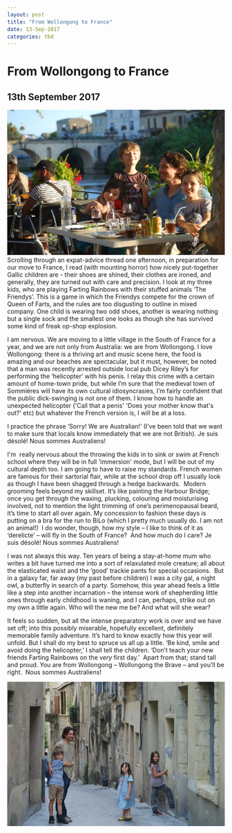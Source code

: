 ```yaml
---
layout: post
title: "From Wollongong to France"
date: 13-Sep-2017
categories: tbd
---
```


# From Wollongong to France

## 13th September 2017

<img class="photo-horiz" src="/images/2017/09/sommieres.png" />Scrolling through an expat-advice thread one afternoon,   in preparation for our move to France,   I read (with mounting horror) how nicely put-together Gallic children are - their shoes are shined,   their clothes are ironed, and generally, they are turned out with care and precision. I look at my three kids, who are playing Farting Rainbows with their stuffed animals ‘The Friendys’. This is a game in which the Friendys compete for the crown of Queen of Farts, and the rules are too disgusting to outline in mixed company. One child is wearing two odd shoes, another is wearing nothing but a single sock and the smallest one looks as though she has survived some kind of freak op-shop explosion.

I am nervous. We are moving to a little village in the South of France for a year, and we are not only from Australia: we are from Wollongong. I love Wollongong: there is a thriving art and music scene here, the food is amazing and our beaches are spectacular, but it must, however, be noted that a man was recently arrested outside local pub Dicey Riley’s for performing the ‘helicopter’ with his penis. I relay this crime with a certain amount of home-town pride, but while I’m sure that the medieval town of Sommiéres will have its own cultural idiosyncrasies, I’m fairly confident that the public dick-swinging is not one of them. I know how to handle an unexpected helicopter ('Call that a penis' 'Does your mother know that's out?' etc) but whatever the French version is, I will be at a loss.

I practice the phrase ‘Sorry! We are Australian!’ (I’ve been told that we want to make sure that locals know immediately that we are not British). Je suis désolé! Nous sommes Australiens!

I'm  really nervous about the throwing the kids in to sink or swim at French school where they will be in full 'immersion' mode, but I will be out of my cultural depth too. I am going to have to raise my standards. French women are famous for their sartorial flair, while at the school drop off I usually look as though I have been shagged through a hedge backwards.  Modern grooming feels beyond my skillset. It’s like painting the Harbour Bridge; once you get through the waxing, plucking, colouring and moisturising involved, not to mention the light trimming of one’s perimenopausal beard, it’s time to start all over again. My concession to fashion these days is putting on a bra for the run to BiLo (which I pretty much usually do. I am not an animal!)  I do wonder, though, how my style – I like to think of it as ‘derelicte’ – will fly in the South of France?  And how much do I care? Je suis désolé! Nous sommes Australiens!

I was not always this way. Ten years of being a stay-at-home mum who writes a bit have turned me into a sort of relaxulated mole creature; all about the elasticated waist and the ‘good’ trackie pants for special occasions.  But in a galaxy far, far away (my past before children) I was a city gal, a night owl, a butterfly in search of a party. Somehow, this year ahead feels a little like a step into another incarnation – the intense work of shepherding little ones through early childhood is waning, and I can, perhaps, strike out on my own a little again. Who will the new me be? And what will she wear?

It feels so sudden, but all the intense preparatory work is over and we have set off; into this possibly miserable, hopefully excellent, definitely memorable family adventure. It’s hard to know exactly how this year will unfold. But I shall do my best to spruce us all up a little. ‘Be kind, smile and avoid doing the helicopter,’ I shall tell the children. ‘Don’t teach your new friends Farting Rainbows on the *very* first day.’  Apart from that; stand tall and proud. You are from Wollongong – Wollongong the Brave – and you’ll be right.  Nous sommes Australiens!

<img class="photo-horiz" src="/images/2017/09/doorstep.png" />
